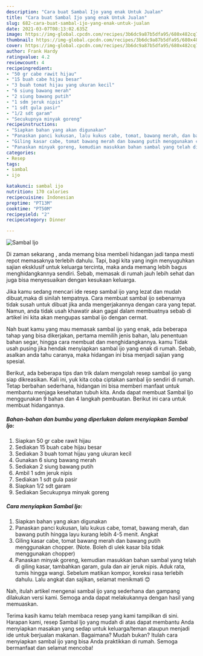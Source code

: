 ```yaml
---
description: "Cara buat Sambal Ijo yang enak Untuk Jualan"
title: "Cara buat Sambal Ijo yang enak Untuk Jualan"
slug: 682-cara-buat-sambal-ijo-yang-enak-untuk-jualan
date: 2021-03-07T08:13:02.635Z
image: https://img-global.cpcdn.com/recipes/3b6dc9a87b5dfa95/680x482cq70/sambal-ijo-foto-resep-utama.jpg
thumbnail: https://img-global.cpcdn.com/recipes/3b6dc9a87b5dfa95/680x482cq70/sambal-ijo-foto-resep-utama.jpg
cover: https://img-global.cpcdn.com/recipes/3b6dc9a87b5dfa95/680x482cq70/sambal-ijo-foto-resep-utama.jpg
author: Frank Hardy
ratingvalue: 4.2
reviewcount: 4
recipeingredient:
- "50 gr cabe rawit hijau"
- "15 buah cabe hijau besar"
- "3 buah tomat hijau yang ukuran kecil"
- "6 siung bawang merah"
- "2 siung bawang putih"
- "1 sdm jeruk nipis"
- "1 sdt gula pasir"
- "1/2 sdt garam"
- "Secukupnya minyak goreng"
recipeinstructions:
- "Siapkan bahan yang akan digunakan"
- "Panaskan panci kukusan, lalu kukus cabe, tomat, bawang merah, dan bawang putih hingga layu kurang lebih 4-5 menit. Angkat"
- "Giling kasar cabe, tomat bawang merah dan bawang putih menggunakan chopper. (Note. Boleh di ulek kasar bila tidak menggunakan chopper)"
- "Panaskan minyak goreng, kemudian masukkan bahan sambal yang telah di giling kasar, tambahkan garam, gula dan air jeruk nipis. Aduk rata, tumis hingga wangi. Sebelum matikan kompor, koreksi rasa terlebih dahulu. Lalu angkat dan sajikan, selamat menikmati 😊"
categories:
- Resep
tags:
- sambal
- ijo

katakunci: sambal ijo 
nutrition: 170 calories
recipecuisine: Indonesian
preptime: "PT13M"
cooktime: "PT50M"
recipeyield: "2"
recipecategory: Dinner

---
```



![Sambal Ijo](https://img-global.cpcdn.com/recipes/3b6dc9a87b5dfa95/680x482cq70/sambal-ijo-foto-resep-utama.jpg)

Di zaman  sekarang , anda memang bisa membeli hidangan jadi tanpa mesti repot memasaknya terlebih dahulu. Tapi, bagi kita yang ingin menyuguhkan sajian eksklusif untuk keluarga tercinta, maka anda memang lebih bagus menghidangkannya sendiri. Sebab, memasak di rumah jauh lebih sehat dan juga bisa menyesuaikan dengan kesukaan keluarga.

Jika kamu sedang mencari ide resep sambal ijo yang lezat dan mudah dibuat,maka di sinilah tempatnya. Cara membuat sambal ijo  sebenarnya tidak susah untuk dibuat jika anda mengerjakannya dengan cara yang tepat. Namun, anda tidak usah khawatir akan gagal dalam membuatnya 
sebab di artikel ini kita akan mengupas sambal ijo dengan cermat.  



Nah buat kamu yang mau memasak sambal ijo yang enak, ada beberapa tahap yang bisa dikerjakan, pertama memilih jenis bahan, lalu penentuan bahan segar, hingga cara membuat dan menghidangkannya. kamu Tidak usah pusing jika hendak menyiapkan sambal ijo yang enak di rumah. Sebab, asalkan anda  tahu caranya, maka hidangan ini bisa menjadi sajian yang spesial.

Berikut, ada beberapa tips dan trik dalam mengolah resep sambal ijo yang siap dikreasikan. Kali ini, yuk kita coba ciptakan sambal ijo sendiri di rumah. Tetap berbahan sederhana, hidangan ini bisa memberi manfaat untuk membantu menjaga kesehatan tubuh kita. Anda dapat membuat Sambal Ijo menggunakan 9 bahan dan 4 langkah pembuatan. Berikut ini cara untuk membuat hidangannya.

<!--inarticleads1-->

##### Bahan-bahan dan bumbu yang diperlukan dalam menyiapkan Sambal Ijo:

1. Siapkan 50 gr cabe rawit hijau
1. Sediakan 15 buah cabe hijau besar
1. Sediakan 3 buah tomat hijau yang ukuran kecil
1. Gunakan 6 siung bawang merah
1. Sediakan 2 siung bawang putih
1. Ambil 1 sdm jeruk nipis
1. Sediakan 1 sdt gula pasir
1. Siapkan 1/2 sdt garam
1. Sediakan Secukupnya minyak goreng




<!--inarticleads2-->

##### Cara menyiapkan Sambal Ijo:

1. Siapkan bahan yang akan digunakan
1. Panaskan panci kukusan, lalu kukus cabe, tomat, bawang merah, dan bawang putih hingga layu kurang lebih 4-5 menit. Angkat
1. Giling kasar cabe, tomat bawang merah dan bawang putih menggunakan chopper. (Note. Boleh di ulek kasar bila tidak menggunakan chopper)
1. Panaskan minyak goreng, kemudian masukkan bahan sambal yang telah di giling kasar, tambahkan garam, gula dan air jeruk nipis. Aduk rata, tumis hingga wangi. Sebelum matikan kompor, koreksi rasa terlebih dahulu. Lalu angkat dan sajikan, selamat menikmati 😊




Nah, itulah artikel mengenai  sambal ijo  yang sederhana dan gampang dilakukan versi kami. Semoga anda dapat melakukannya dengan hasil yang memuaskan. 

Terima kasih kamu telah membaca resep yang kami tampilkan di sini. Harapan kami, resep  Sambal Ijo yang mudah di atas dapat membantu Anda menyiapkan masakan yang sedap untuk keluarga/teman ataupun menjadi ide untuk berjualan makanan. Bagaimana? Mudah bukan? Itulah cara menyiapkan sambal ijo yang bisa Anda praktikkan di rumah. Semoga bermanfaat dan selamat mencoba!

